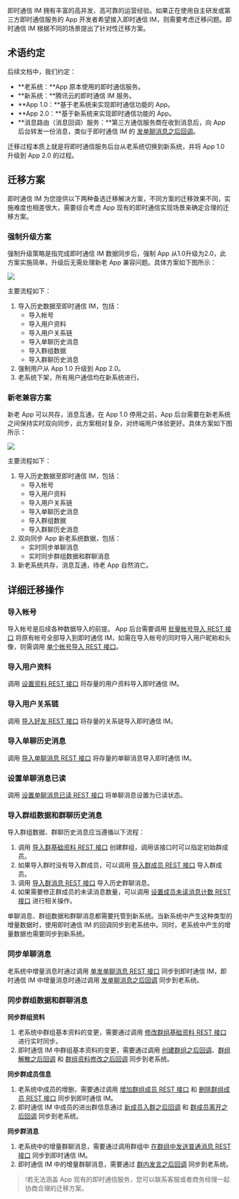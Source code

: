 即时通信 IM 拥有丰富的高并发、高可靠的运营经验。如果正在使用自主研发或第三方即时通信服务的 App 开发者希望接入即时通信 IM，则需要考虑迁移问题。即时通信 IM 根据不同的场景提出了针对性迁移方案。

## 术语约定

后续文档中，我们约定：

- **老系统：**App 原本使用的即时通信服务。
- **新系统：**腾讯云的即时通信 IM 服务。
- **App 1.0：**基于老系统来实现即时通信功能的 App。
- **App 2.0：**基于新系统来实现即时通信功能的 App。
- **消息路由（消息回调）服务：**第三方通信服务商在收到消息后，向 App 后台转发一份消息，类似于即时通信 IM 的 [发单聊消息之后回调](https://intl.cloud.tencent.com/document/product/1047/34365)。

迁移过程本质上就是将即时通信服务后台从老系统切换到新系统，并将 App 1.0 升级到 App 2.0 的过程。

## 迁移方案

即时通信 IM 为您提供以下两种备选迁移解决方案，不同方案的迁移效果不同，实施难度也相差很大，需要综合考虑 App 现有的即时通信实现场景来确定合理的迁移方案。

### 强制升级方案

强制升级策略是指完成即时通信 IM 数据同步后，强制 App 从1.0升级为2.0，此方案实施简单，升级后无需处理新老 App 兼容问题。具体方案如下图所示：

![](https://main.qcloudimg.com/raw/e37a5686c81c73827c20312169c3ecc0.png)

主要流程如下：

1. 导入历史数据至即时通信 IM，包括：
   - 导入帐号
   - 导入用户资料
   - 导入用户关系链
   - 导入单聊历史消息
   - 导入群组数据
   - 导入群聊历史消息
2. 强制用户从 App 1.0 升级到 App 2.0。
3. 老系统下架，所有用户通信均在新系统进行。

### 新老兼容方案

新老 App 可以共存，消息互通，在 App 1.0 停用之前，App 后台需要在新老系统之间保持实时双向同步，此方案相对复杂，对终端用户体验更好。具体方案如下图所示：

![](https://main.qcloudimg.com/raw/3b19fed85458fa96ae7110fea8cb8e41.png)

主要流程如下：

1. 导入历史数据至即时通信 IM，包括：
   - 导入帐号
   - 导入用户资料
   - 导入用户关系链
   - 导入单聊历史消息
   - 导入群组数据
   - 导入群聊历史消息
2. 双向同步 App 新老系统数据，包括：
   - 实时同步单聊消息
   - 实时同步群组数据和群聊消息
3. 新老系统共存，消息互通，待老 App 自然消亡。

## 详细迁移操作

### 导入帐号

导入帐号是后续各种数据导入的前提。
App 后台需要调用 [批量帐号导入 REST 接口](https://intl.cloud.tencent.com/document/product/1047/34954) 将原有帐号全部导入到即时通信 IM，如需在导入帐号的同时导入用户昵称和头像，则需调用 [单个帐号导入 REST 接口](https://intl.cloud.tencent.com/document/product/1047/34953)。

### 导入用户资料

调用 [设置资料 REST 接口](https://intl.cloud.tencent.com/document/product/1047/34916) 将存量的用户资料导入即时通信 IM。

### 导入用户关系链

调用 [导入好友 REST 接口](https://intl.cloud.tencent.com/document/product/1047/34903) 将存量的关系链导入即时通信 IM。

### 导入单聊历史消息

调用 [导入单聊消息 REST 接口](https://intl.cloud.tencent.com/document/product/1047/35014) 将存量的单聊消息导入即时通信 IM。

### 设置单聊消息已读

调用 [设置单聊消息已读 REST 接口](https://intl.cloud.tencent.com/document/product/1047/38996) 将单聊消息设置为已读状态。

### 导入群组数据和群聊历史消息

导入群组数据、群聊历史消息应当遵循以下流程：

1. 调用 [导入群基础资料 REST 接口](https://intl.cloud.tencent.com/document/product/1047/34967) 创建群组，调用该接口时可以指定初始群成员。
2. 如果导入群时没有导入群成员，可以调用 [导入群成员 REST 接口](https://intl.cloud.tencent.com/document/product/1047/34969) 导入群成员。
3. 调用 [导入群消息 REST 接口](https://intl.cloud.tencent.com/document/product/1047/34968) 导入历史群聊消息。
4. 如果需要修正群成员的未读消息数量，可以调用 [设置成员未读消息计数 REST 接口](https://intl.cloud.tencent.com/document/product/1047/34909) 进行相关操作。

单聊消息、群组数据和群聊消息都需要托管到新系统。当新系统中产生这种类型的增量数据时，使用即时通信 IM 的回调同步到老系统中。同时，老系统中产生的增量数据也需要同步到新系统。

### 同步单聊消息

老系统中增量消息时通过调用 [单发单聊消息 REST 接口](https://intl.cloud.tencent.com/document/product/1047/34919) 同步到即时通信 IM，即时通信 IM 中增量消息时通过调用 [发单聊消息之后回调](https://intl.cloud.tencent.com/document/product/1047/34365) 同步到老系统。

### 同步群组数据和群聊消息

**同步群组资料**

1. 老系统中群组基本资料的变更，需要通过调用 [修改群组基础资料 REST 接口](https://intl.cloud.tencent.com/document/product/1047/34962) 进行实时同步。
2. 即时通信 IM 中群组基本资料的变更，需要通过调用 [创建群组之后回调](https://intl.cloud.tencent.com/document/product/1047/34369)、[群组解散之后回调](https://intl.cloud.tencent.com/document/product/1047/34377) 和 [群组资料修改之后回调](https://intl.cloud.tencent.com/document/product/1047/34378) 同步到老系统。

**同步群成员信息**

1. 老系统中成员的增删，需要通过调用 [增加群组成员 REST 接口](https://intl.cloud.tencent.com/document/product/1047/34962) 和 [删除群组成员 REST 接口](https://intl.cloud.tencent.com/document/product/1047/34949) 同步到即时通信 IM。
2. 即时通信 IM 中成员的进出群信息通过 [新成员入群之后回调](https://intl.cloud.tencent.com/document/product/1047/34372) 和 [群成员离开之后回调](https://intl.cloud.tencent.com/document/product/1047/34373) 同步到老系统。

**同步群消息**

1. 老系统中的增量群聊消息，需要通过调用群组中 [在群组中发送普通消息 REST 接口](https://intl.cloud.tencent.com/document/product/1047/34959) 同步到即时通信 IM。
2. 即时通信 IM 中的增量群聊消息，需要通过 [群内发言之后回调](https://intl.cloud.tencent.com/document/product/1047/34375) 同步到老系统。

>!若无法涵盖 App 现有的即时通信服务，您可以联系客服或者商务经理一起协商合理的迁移方案。
